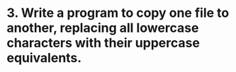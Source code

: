 # 3. Write a program to copy one file to another, replacing all lowercase characters with their uppercase equivalents.